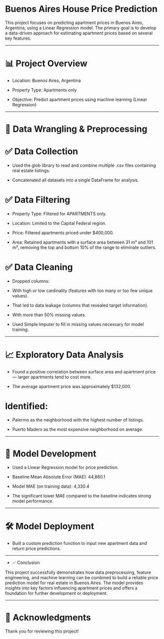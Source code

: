 # Buenos Aires House Price Prediction

This project focuses on predicting apartment prices in Buenos Aires, Argentina, using a Linear Regression model. The primary goal is to develop a data-driven approach for estimating apartment prices based on several key features.


---

# 📊 Project Overview

* Location: Buenos Aires, Argentina

* Property Type: Apartments only

* Objective: Predict apartment prices using machine learning (Linear Regression)



---

# 🧹 Data Wrangling & Preprocessing

# ✅ Data Collection

* Used the glob library to read and combine multiple .csv files containing real estate listings.

* Concatenated all datasets into a single DataFrame for analysis.


# ✅ Data Filtering

* Property Type: Filtered for APARTMENTS only.

* Location: Limited to the Capital Federal region.

* Price: Filtered apartments priced under $400,000.

*  Area: Retained apartments with a surface area between 31 m² and 101 m², removing the top and bottom 10% of the range to eliminate outliers.


# ✅ Data Cleaning

* Dropped columns:

* With high or low cardinality (features with too many or too few unique values).

* That led to data leakage (columns that revealed target information).

* With more than 50% missing values.

* Used Simple Imputer to fill in missing values necessary for model training.



---

# 📈 Exploratory Data Analysis

* Found a positive correlation between surface area and apartment price — larger apartments tend to cost more.

* The average apartment price was approximately $132,000.

# Identified:

* Palermo as the neighborhood with the highest number of listings.

* Puerto Madero as the most expensive neighborhood on average.




---

# 🤖 Model Development

* Used a Linear Regression model for price prediction.

* Baseline Mean Absolute Error (MAE): 44,860.1

* Model MAE (on training data): 4,330.4

* The significant lower MAE compared to the baseline indicates strong model performance.




---

# 🛠️ Model Deployment

* Built a custom prediction function to input new apartment data and return price predictions.



---

* ✅ Conclusion

This project successfully demonstrates how data preprocessing, feature engineering, and machine learning can be combined to build a reliable price prediction model for real estate in Buenos Aires. The model provides insights into key factors influencing apartment prices and offers a foundation for further development or deployment.


---

# 🙏 Acknowledgments

Thank you for reviewing this project!
